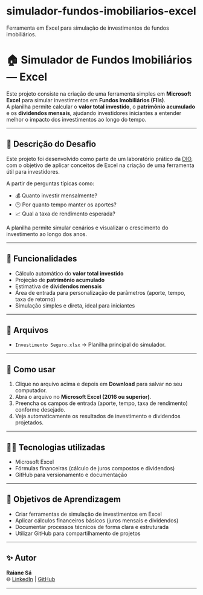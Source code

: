 # simulador-fundos-imobiliarios-excel
Ferramenta em Excel para simulação de investimentos de fundos imobiliários.

# 🏠 Simulador de Fundos Imobiliários — Excel

Este projeto consiste na criação de uma ferramenta simples em **Microsoft Excel** para simular investimentos em **Fundos Imobiliários (FIIs)**.  
A planilha permite calcular o **valor total investido**, o **patrimônio acumulado** e os **dividendos mensais**, ajudando investidores iniciantes a entender melhor o impacto dos investimentos ao longo do tempo.

---

## 📌 Descrição do Desafio

Este projeto foi desenvolvido como parte de um laboratório prático da [DIO](https://www.dio.me), com o objetivo de aplicar conceitos de Excel na criação de uma ferramenta útil para investidores.

A partir de perguntas típicas como:
- 💰 Quanto investir mensalmente?  
- 🕒 Por quanto tempo manter os aportes?  
- 📈 Qual a taxa de rendimento esperada?  

A planilha permite simular cenários e visualizar o crescimento do investimento ao longo dos anos.

---

## 🧰 Funcionalidades

- Cálculo automático do **valor total investido**  
- Projeção de **patrimônio acumulado**  
- Estimativa de **dividendos mensais**  
- Área de entrada para personalização de parâmetros (aporte, tempo, taxa de retorno)  
- Simulação simples e direta, ideal para iniciantes

---

## 📂 Arquivos

- `Investimento Seguro.xlsx` → Planilha principal do simulador.

---

## 📝 Como usar

1. Clique no arquivo acima e depois em **Download** para salvar no seu computador.  
2. Abra o arquivo no **Microsoft Excel (2016 ou superior)**.  
3. Preencha os campos de entrada (aporte, tempo, taxa de rendimento) conforme desejado.  
4. Veja automaticamente os resultados de investimento e dividendos projetados.

---

## 🧑‍💻 Tecnologias utilizadas

- Microsoft Excel  
- Fórmulas financeiras (cálculo de juros compostos e dividendos)  
- GitHub para versionamento e documentação

---

## 🎯 Objetivos de Aprendizagem

- Criar ferramentas de simulação de investimentos em Excel  
- Aplicar cálculos financeiros básicos (juros mensais e dividendos)  
- Documentar processos técnicos de forma clara e estruturada  
- Utilizar GitHub para compartilhamento de projetos

---

## ✨ Autor

**Raiane Sá**  
🌐 [LinkedIn](www.linkedin.com/in/raiane-sá-165b6b193) | [GitHub](https://github.com/Rs134-sa)

---
